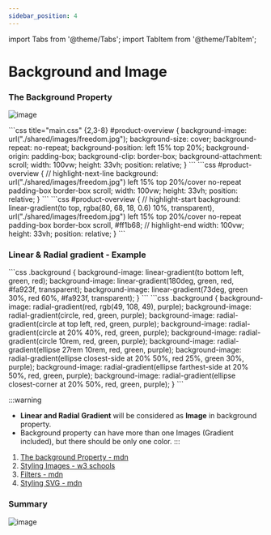 ```yaml
---
sidebar_position: 4
---
```


import Tabs from '@theme/Tabs';
import TabItem from '@theme/TabItem';

# Background and Image

### The Background Property
![image](https://github.com/actionanand/wiki/assets/46064269/509f5172-d6b3-4229-b05a-2bf9691e6188)

<Tabs>
  <TabItem value="background" label="Background">
    ```css title="main.css" {2,3-8}
    #product-overview {
      background-image: url("./shared/images/freedom.jpg");
      background-size: cover;
      background-repeat: no-repeat;
      background-position: left 15% top 20%;
      background-origin: padding-box;
      background-clip: border-box;
      background-attachment: scroll; 
      width: 100vw;
      height: 33vh;
      position: relative;
    }
    ```
  </TabItem>
  <TabItem value="background-short" label="Background Shorthand">
    ```css
    #product-overview {
      // highlight-next-line
      background: url("./shared/images/freedom.jpg") left 15% top 20%/cover no-repeat padding-box border-box scroll;
      width: 100vw;
      height: 33vh;
      position: relative;
    }
    ```
  </TabItem>
  <TabItem value="background-backup" label="Background with Backup color">
    ```css
    #product-overview {
      // highlight-start
      background: linear-gradient(to top, rgba(80, 68, 18, 0.6) 10%, transparent), url("./shared/images/freedom.jpg") left 15% top 20%/cover no-repeat padding-box border-box scroll, #ff1b68;
      // highlight-end
      width: 100vw;
      height: 33vh;
      position: relative;
    }
    ```
  </TabItem>
</Tabs>

### Linear & Radial gradient - Example

<Tabs>
  <TabItem value="linear" label="Linear Gradient">
  ```css
  .background {
    background-image: linear-gradient(to bottom left, green, red);
    background-image: linear-gradient(180deg, green, red, #fa923f, transparent);
    background-image: linear-gradient(73deg, green 30%, red 60%, #fa923f, transparent); 
  }
  ```
  </TabItem>
  <TabItem value="radial" label="Radial Gradient">
  ```css
  .background {
    background-image: radial-gradient(red, rgb(49, 108, 49), purple);
    background-image: radial-gradient(circle, red, green, purple);
    background-image: radial-gradient(circle at top left, red, green, purple);
    background-image: radial-gradient(circle at 20% 40%, red, green, purple);
    background-image: radial-gradient(circle 10rem, red, green, purple);
    background-image: radial-gradient(ellipse 27rem 10rem, red, green, purple);
    background-image: radial-gradient(ellipse closest-side at 20% 50%, red 25%, green 30%, purple);
    background-image: radial-gradient(ellipse farthest-side at 20% 50%, red, green, purple);
    background-image: radial-gradient(ellipse closest-corner at 20% 50%, red, green, purple); 
  }
  ```
  </TabItem>
</Tabs>


:::warning
* **Linear and Radial Gradient** will be considered as **Image** in background property. 
* Background property can have more than one Images (Gradient included), but there should be only one color.
:::

1. [The background Property - mdn](https://developer.mozilla.org/en-US/docs/Web/CSS/background)
2. [Styling Images - w3 schools](https://www.w3schools.com/css/css3_images.asp)
3. [Filters - mdn](https://developer.mozilla.org/en-US/docs/Web/CSS/filter)
4. [Styling SVG - mdn](https://developer.mozilla.org/en-US/docs/Web/SVG/Tutorial/SVG_and_CSS)

### Summary 
![image](https://github.com/actionanand/wiki/assets/46064269/b50b6dfd-6d73-4d29-a07b-ceb65d191987)

